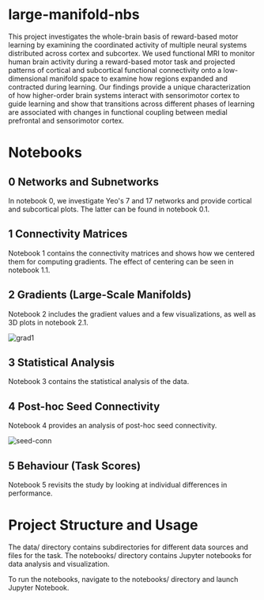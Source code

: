 # large-manifold-nbs

This project investigates the whole-brain basis of reward-based motor learning by examining the coordinated activity of multiple neural systems distributed across cortex and subcortex. We used functional MRI to monitor human brain activity during a reward-based motor task and projected patterns of cortical and subcortical functional connectivity onto a low-dimensional manifold space to examine how regions expanded and contracted during learning. Our findings provide a unique characterization of how higher-order brain systems interact with sensorimotor cortex to guide learning and show that transitions across different phases of learning are associated with changes in functional coupling between medial prefrontal and sensorimotor cortex.

# Notebooks
## 0 Networks and Subnetworks
In notebook 0, we investigate Yeo's 7 and 17 networks and provide cortical and subcortical plots. The latter can be found in notebook 0.1.

## 1 Connectivity Matrices
Notebook 1 contains the connectivity matrices and shows how we centered them for computing gradients. The effect of centering can be seen in notebook 1.1.

## 2 Gradients (Large-Scale Manifolds)
Notebook 2 includes the gradient values and a few visualizations, as well as 3D plots in notebook 2.1.

![grad1](https://github.com/qniksefat/gradient-notebooks/blob/master/g-regions.png?raw=true)

## 3 Statistical Analysis
Notebook 3 contains the statistical analysis of the data.

## 4 Post-hoc Seed Connectivity
Notebook 4 provides an analysis of post-hoc seed connectivity.

![seed-conn](https://github.com/qniksefat/gradient-notebooks/blob/master/fig4.png?raw=true)


## 5 Behaviour (Task Scores)
Notebook 5 revisits the study by looking at individual differences in performance.

# Project Structure and Usage
The data/ directory contains subdirectories for different data sources and files for the task. The notebooks/ directory contains Jupyter notebooks for data analysis and visualization.

To run the notebooks, navigate to the notebooks/ directory and launch Jupyter Notebook.

